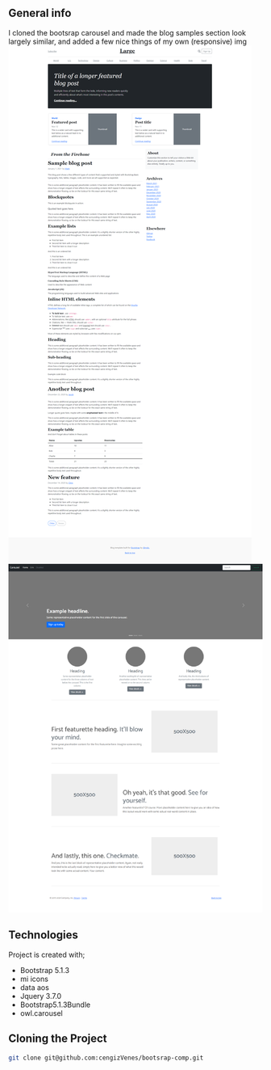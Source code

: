 ## General info

I cloned the bootsrap carousel and made the blog samples section look largely similar, and added a few nice things of my own (responsive)
img
<img src="images/blog_img.png">
<img src="images/carousel_img.png">

## Technologies

Project is created with;

* Bootstrap 5.1.3
* mi icons
* data aos
* Jquery 3.7.0
* Bootstrap5.1.3Bundle
* owl.carousel

## Cloning the Project

```bash
git clone git@github.com:cengizVenes/bootsrap-comp.git
```